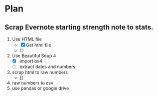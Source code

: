 # Plan

## Scrap Evernote starting strength note to stats.    

1. Use HTML file
    - [x] Get html file
    - [ ]
2. Use Beautiful Soup 4
    - [x] import bs4
    - [ ] extract dates and numbers

3. scrap html to raw numbers
    - []
4.  raw numbers to csv
5. use pandas or google drive
